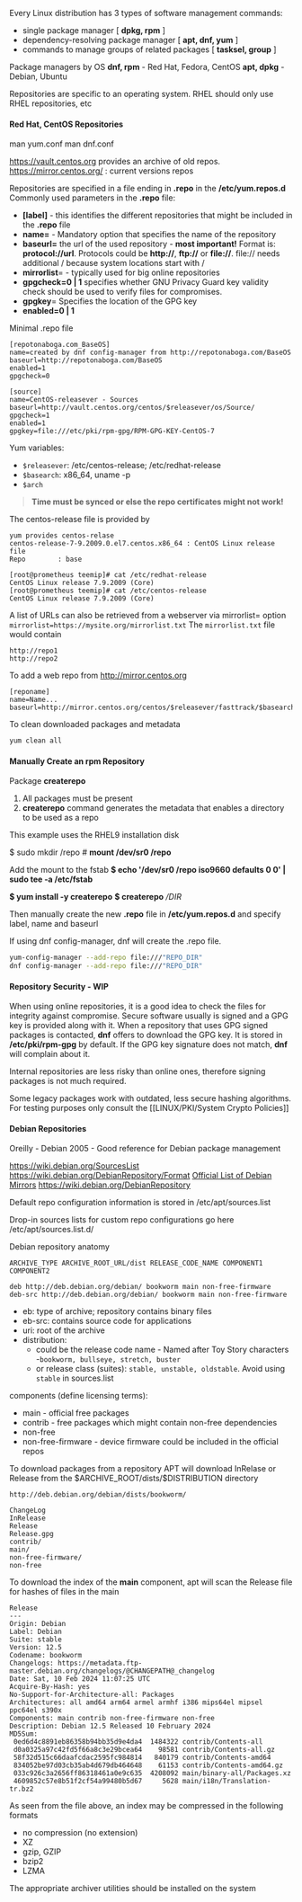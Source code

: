 
Every Linux distribution has 3 types of software management commands:
* single package manager \[ **dpkg, rpm** ]
* dependency-resolving package manager \[ **apt, dnf, yum** ]
* commands to manage groups of related packages \[ **tasksel, group** ]

Package managers by OS
**dnf, rpm** - Red Hat, Fedora, CentOS
**apt, dpkg** - Debian, Ubuntu

Repositories are specific to an operating system. RHEL should only use RHEL repositories, etc
#### Red Hat, CentOS Repositories

man yum.conf
man dnf.conf

https://vault.centos.org provides an archive of old repos.
https://mirror.centos.org/ : current versions repos

Repositories are specified in a file ending in **.repo** in the **/etc/yum.repos.d**
Commonly used parameters in the **.repo** file:

* **\[label]** - this identifies the different repositories that might be included in the **.repo** file
* **name=** - Mandatory option that specifies the name of the repository
* **baseurl=** the url of the used repository - **most important!** Format is: **protocol://url**. Protocols could be **http://**, **ftp://** or **file://**. file:// needs additional / because system locations start with /
* **mirrorlist**= - typically used for big online repositories
* **gpgcheck=0 | 1** specifies whether GNU Privacy Guard key validity check should be used to verify files for compromises.
* **gpgkey**=  Specifies the location of the GPG key
* **enabled=0 | 1**

Minimal .repo file

```
[repotonaboga.com_BaseOS]
name=created by dnf config-manager from http://repotonaboga.com/BaseOS
baseurl=http://repotonaboga.com/BaseOS
enabled=1
gpgcheck=0
```

```
[source]
name=CentOS-releasever - Sources
baseurl=http://vault.centos.org/centos/$releasever/os/Source/
gpgcheck=1
enabled=1
gpgkey=file:///etc/pki/rpm-gpg/RPM-GPG-KEY-CentOS-7
```

Yum variables:
* `$releasever`: /etc/centos-release; /etc/redhat-release
* `$basearch`: x86_64, uname -p
* `$arch`

> **Time must be synced or else the repo certificates might not work!**

The centos-release file is provided by 

```
yum provides centos-relase
centos-release-7-9.2009.0.el7.centos.x86_64 : CentOS Linux release file
Repo        : base
```

```
[root@prometheus teemip]# cat /etc/redhat-release
CentOS Linux release 7.9.2009 (Core)
[root@prometheus teemip]# cat /etc/centos-release
CentOS Linux release 7.9.2009 (Core)
```

A list of URLs can also be retrieved from a webserver via mirrorlist= option
`mirrorlist=https://mysite.org/mirrorlist.txt`
The `mirrorlist.txt` file would contain

```
http://repo1
http://repo2
```

To add a web repo from http://mirror.centos.org

```
[reponame]
name=Name...
baseurl=http://mirror.centos.org/centos/$releasever/fasttrack/$basearch/
```

To clean downloaded packages and metadata

``` bash
yum clean all
```
#### Manually Create an rpm Repository

Package
**createrepo**

1. All packages must be present
2. **createrepo** command generates the metadata that enables a directory to be used as a repo

This example uses the RHEL9 installation disk

$ sudo mkdir /repo
\# **mount /dev/sr0 /repo**

Add the mount to the fstab
**$ echo '/dev/sr0 /repo iso9660 defaults 0 0' | sudo tee -a /etc/fstab**

**$ yum install -y createrepo**
**$ createrepo** */DIR*

Then manually create the new **.repo** file in **/etc/yum.repos.d** and specify label, name and baseurl

If using dnf config-manager, dnf will create the .repo file.

``` bash
yum-config-manager --add-repo file:///"REPO_DIR"
dnf config-manager --add-repo file:///"REPO_DIR"
```
#### Repository Security - WIP

When using online repositories, it is a good idea to check the files for integrity against compromise.
Secure software usually is signed and a GPG key is provided along with it.
When a repository that uses GPG signed packages is contacted, **dnf** offers to download the GPG key. It is stored in **/etc/pki/rpm-gpg** by default. If the GPG key signature does not match, **dnf** will complain about it.

Internal repositories are less risky than online ones, therefore signing packages is not much required.

Some legacy packages work with outdated, less secure hashing algorithms. For testing purposes only consult the [[LINUX/PKI/System Crypto Policies]]

#### Debian Repositories

Oreilly - Debian 2005 - Good reference for Debian package management

https://wiki.debian.org/SourcesList
https://wiki.debian.org/DebianRepository/Format
[Official List of Debian Mirrors](https://www.debian.org/mirror/list)
https://wiki.debian.org/DebianRepository

Default repo configuration information is stored in
/etc/apt/sources.list

Drop-in sources lists for custom repo configurations go here
 /etc/apt/sources.list.d/

Debian repository anatomy

```
ARCHIVE_TYPE ARCHIVE_ROOT_URL/dist RELEASE_CODE_NAME COMPONENT1 COMPONENT2
```

```
deb http://deb.debian.org/debian/ bookworm main non-free-firmware
deb-src http://deb.debian.org/debian/ bookworm main non-free-firmware
```

* eb: type of archive; repository contains binary files
* eb-src: contains source code for applications
* uri: root of the archive
* distribution: 
	* could be the release code name - Named after Toy Story characters  -`bookworm, bullseye, stretch, buster`
	* or release class (suites): `stable, unstable, oldstable`. Avoid using `stable` in sources.list

components (define licensing terms):
* main - official free packages
* contrib - free packages which might contain non-free dependencies
* non-free
* non-free-firmware - device firmware could be included in the official repos


To download packages from a repository APT will download InRelase or Release from the $ARCHIVE_ROOT/dists/\$DISTRIBUTION directory

```
http://deb.debian.org/debian/dists/bookworm/

ChangeLog
InRelease
Release
Release.gpg
contrib/
main/
non-free-firmware/
non-free
```

To download the index of the **main** component, apt will scan the Release file for hashes of files in the main 

```
Release
---
Origin: Debian
Label: Debian
Suite: stable
Version: 12.5
Codename: bookworm
Changelogs: https://metadata.ftp-master.debian.org/changelogs/@CHANGEPATH@_changelog
Date: Sat, 10 Feb 2024 11:07:25 UTC
Acquire-By-Hash: yes
No-Support-for-Architecture-all: Packages
Architectures: all amd64 arm64 armel armhf i386 mips64el mipsel ppc64el s390x
Components: main contrib non-free-firmware non-free
Description: Debian 12.5 Released 10 February 2024
MD5Sum:
 0ed6d4c8891eb86358b94bb35d9e4da4  1484322 contrib/Contents-all
 d0a0325a97c42fd5f66a8c3e29bcea64    98581 contrib/Contents-all.gz
 58f32d515c66daafcdac2595fc984814   840179 contrib/Contents-amd64
 834052be97d03cb35ab4d679db464648    61153 contrib/Contents-amd64.gz
 033c926c3a2656ff86318461a0e9c635  4208092 main/binary-all/Packages.xz
 4609852c57e8b51f2cf54a99480b5d67     5628 main/i18n/Translation-tr.bz2
``` 

As seen from the file above, an index may be compressed in the following formats
* no compression (no extension)
* XZ
* gzip, GZIP
* bzip2
* LZMA

The appropriate archiver utilities should be installed on the system

